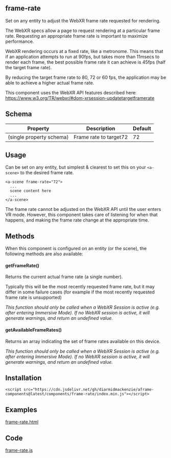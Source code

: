 ## frame-rate

Set on any entity to adjust the WebXR frame rate requested for rendering.

The WebXR specs allow a page to request rendering at a particular frame rate.  Requesting an appropriate frame rate is important to maximize performance.

WebXR rendering occurs at a fixed rate, like a metronome.  This means that if an application attempts to run at 90fps, but takes more than 11msecs to render each frame, the best possible frame rate it can achieve is 45fps (half the target frame rate).

By reducing the target frame rate to 80, 72 or 60 fps, the application may be able to achieve a higher actual frame rate.

This component uses the WebXR API features described here: https://www.w3.org/TR/webxr/#dom-xrsession-updatetargetframerate


## Schema

| Property                 | Description            | Default |
| ------------------------ | ---------------------- | ------- |
| (single property schema) | Frame rate to target72 | 72      |



## Usage

Can be set on any entity, but simplest & clearest to set this on your `<a-scene>` to the desired frame rate.

```
<a-scene frame-rate="72">
  ...
  scene content here
  ...
</a-scene>
```

The frame rate cannot be adjusted on the WebXR API until the user enters VR mode.  However, this component takes care of listening for when that happens, and making the frame rate change at the appropriate time.



## Methods

When this component is configured on an entity (or the scene), the following methods are also available:

#### getFrameRate()

Returns the current actual frame rate (a single number).

Typically this will be the most recently requested frame rate, but it may differ in some failure cases (for example if the most recently requested frame rate is unsupported)

*This function should only be called when a WebXR Session is active (e.g. after entering Immersive Mode).  If no WebXR session is active, it will generate warnings, and return an undefined value.*

#### getAvailableFrameRates()

Returns an array indicating the set of frame rates available on this device.

*This function should only be called when a WebXR Session is active (e.g. after entering Immersive Mode).  If no WebXR session is active, it will generate warnings, and return an undefined value.*



## Installation

```
<script src="https://cdn.jsdelivr.net/gh/diarmidmackenzie/aframe-components@latest/components/frame-rate/index.min.js"></script>
```



## Examples

[frame-rate.html](https://diarmidmackenzie.github.io/aframe-components/component-usage/frame-rate.html)



## Code

  [frame-rate.js](https://github.com/diarmidmackenzie/aframe-components/blob/main/components/frame-rate.js)